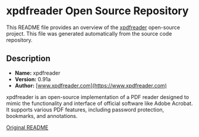 # xpdfreader Open Source Repository

This README file provides an overview of the [xpdfreader](https://www.xpdfreader.com/download.html) open-source
project. This file was generated automatically from the source code repository.

## Description
- **Name:** xpdfreader
- **Version:** 0.91a
- **Author:** [www.xpdfreader.com](https://www.xpdfreader.com)

xpdfreader is an open-source implementation of a PDF reader designed to mimic the functionality and interface of
official software like Adobe Acrobat. It supports various PDF features, including password protection, bookmarks,
and annotations.

[Original README](README)